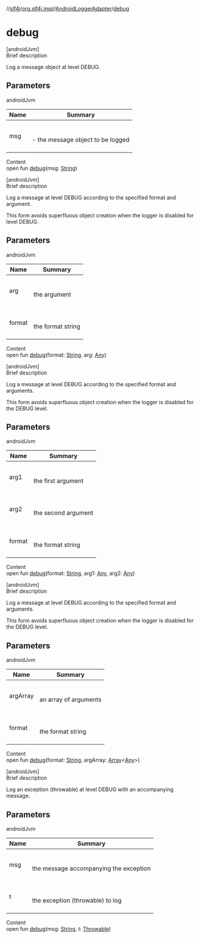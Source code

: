 //[slf4j](../../index.md)/[org.slf4j.impl](../index.md)/[AndroidLoggerAdapter](index.md)/[debug](debug.md)



# debug  
[androidJvm]  
Brief description  


Log a message object at level DEBUG.



## Parameters  
  
androidJvm  
  
|  Name|  Summary| 
|---|---|
| msg| <br><br>- the message object to be logged<br><br>
  
  
Content  
open fun [debug](debug.md)(msg: [String](https://developer.android.com/reference/kotlin/java/lang/String.html))  


[androidJvm]  
Brief description  




Log a message at level DEBUG according to the specified format and argument. 



 This form avoids superfluous object creation when the logger is disabled for level DEBUG. 





## Parameters  
  
androidJvm  
  
|  Name|  Summary| 
|---|---|
| arg| <br><br>the argument<br><br>
| format| <br><br>the format string<br><br>
  
  
Content  
open fun [debug](debug.md)(format: [String](https://developer.android.com/reference/kotlin/java/lang/String.html), arg: [Any](https://kotlinlang.org/api/latest/jvm/stdlib/kotlin/-any/index.html))  


[androidJvm]  
Brief description  




Log a message at level DEBUG according to the specified format and arguments. 



 This form avoids superfluous object creation when the logger is disabled for the DEBUG level. 





## Parameters  
  
androidJvm  
  
|  Name|  Summary| 
|---|---|
| arg1| <br><br>the first argument<br><br>
| arg2| <br><br>the second argument<br><br>
| format| <br><br>the format string<br><br>
  
  
Content  
open fun [debug](debug.md)(format: [String](https://developer.android.com/reference/kotlin/java/lang/String.html), arg1: [Any](https://kotlinlang.org/api/latest/jvm/stdlib/kotlin/-any/index.html), arg2: [Any](https://kotlinlang.org/api/latest/jvm/stdlib/kotlin/-any/index.html))  


[androidJvm]  
Brief description  




Log a message at level DEBUG according to the specified format and arguments. 



 This form avoids superfluous object creation when the logger is disabled for the DEBUG level. 





## Parameters  
  
androidJvm  
  
|  Name|  Summary| 
|---|---|
| argArray| <br><br>an array of arguments<br><br>
| format| <br><br>the format string<br><br>
  
  
Content  
open fun [debug](debug.md)(format: [String](https://developer.android.com/reference/kotlin/java/lang/String.html), argArray: [Array](https://kotlinlang.org/api/latest/jvm/stdlib/kotlin/-array/index.html)<[Any](https://kotlinlang.org/api/latest/jvm/stdlib/kotlin/-any/index.html)>)  


[androidJvm]  
Brief description  


Log an exception (throwable) at level DEBUG with an accompanying message.



## Parameters  
  
androidJvm  
  
|  Name|  Summary| 
|---|---|
| msg| <br><br>the message accompanying the exception<br><br>
| t| <br><br>the exception (throwable) to log<br><br>
  
  
Content  
open fun [debug](debug.md)(msg: [String](https://developer.android.com/reference/kotlin/java/lang/String.html), t: [Throwable](https://developer.android.com/reference/kotlin/java/lang/Throwable.html))  



